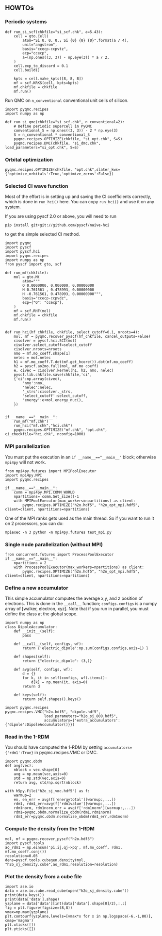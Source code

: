 HOWTOs
--------------------

### Periodic systems

```
def run_si_scf(chkfile="si_scf.chk", a=5.43):
    cell = gto.Cell(
        atom="Si 0. 0. 0.; Si {0} {0} {0}".format(a / 4),
        unit="angstrom",
        basis="ccecp-ccpvtz",
        ecp="ccecp",
        a=(np.ones((3, 3)) - np.eye(3)) * a / 2,
    )
    cell.exp_to_discard = 0.1
    cell.build()

    kpts = cell.make_kpts([8, 8, 8])
    mf = scf.KRKS(cell, kpts=kpts)
    mf.chkfile = chkfile
    mf.run()
```

Run QMC on `n_conventional` conventional unit cells of silicon.
```
import pyqmc.recipes
import numpy as np

def run_si_qmc(chkfile="si_scf.chk", n_conventional=2):
    # Define periodic supercell in PyQMC
    conventional_S = np.ones((3, 3)) - 2 * np.eye(3)
    S = n_conventional * conventional_S
    pyqmc.recipes.OPTIMIZE(chkfile, "si_opt.chk", S=S)
    pyqmc.recipes.DMC(chkfile, "si_dmc.chk", load_parameters="si_opt.chk", S=S)
```

### Orbital optimization

```
pyqmc.recipes.OPTIMIZE(chkfile, "opt.chk",slater_kws={'optimize_orbitals':True,'optimize_zeros':False})
```

### Selected CI wave function

Most of the effort is in setting up and saving the CI coefficients correctly, which is done in `run_hci()` here. 
You can copy `run_hci()` and use it on any system.

If you are using pyscf 2.0 or above, you will need to run 
```
pip install git+git://github.com/pyscf/naive-hci
```
to get the simple selected CI method.

```
import pyqmc
import pyscf
import pyscf.hci
import pyqmc.recipes
import numpy as np
from pyscf import gto, scf

def run_mf(chkfile):
    mol = gto.M(
        atom="""
        O 0.0000000, 0.000000, 0.00000000
        H 0.761561 , 0.478993, 0.00000000
        H -0.761561, 0.478993, 0.00000000""",
        basis="ccecp-ccpvdz",
        ecp={"O": "ccecp"},
    )
    mf = scf.RHF(mol)
    mf.chkfile = chkfile
    mf.run()


def run_hci(hf_chkfile, chkfile, select_cutoff=0.1, nroots=4):
    mol, mf = pyqmc.recover_pyscf(hf_chkfile, cancel_outputs=False)
    cisolver = pyscf.hci.SCI(mol)
    cisolver.select_cutoff=select_cutoff
    cisolver.nroots=nroots
    nmo = mf.mo_coeff.shape[1]
    nelec = mol.nelec
    h1 = mf.mo_coeff.T.dot(mf.get_hcore()).dot(mf.mo_coeff)
    h2 = pyscf.ao2mo.full(mol, mf.mo_coeff)
    e, civec = cisolver.kernel(h1, h2, nmo, nelec)
    pyscf.lib.chkfile.save(chkfile,'ci',
    {'ci':np.array(civec),
        'nmo':nmo,
        'nelec':nelec,
        '_strs':cisolver._strs,
        'select_cutoff':select_cutoff,
        'energy':e+mol.energy_nuc(),
    })


if __name__=="__main__":
    run_mf("mf.chk")
    run_hci("mf.chk","hci.chk")
    pyqmc.recipes.OPTIMIZE("mf.chk", "opt.chk", ci_checkfile="hci.chk", nconfig=1000)
```


### MPI parallelization

You must put the execution in an `if __name__=="__main__"` block; otherwise `mpi4py` will not work.

```
from mpi4py.futures import MPIPoolExecutor
import mpi4py.MPI
import pyqmc.recipes

if __name__=="__main__":
    comm = mpi4py.MPI.COMM_WORLD
    npartitions= comm.Get_size()-1
    with MPIPoolExecutor(max_workers=npartitions) as client:
        pyqmc.recipes.OPTIMIZE("h2o.hdf5", "h2o_opt_mpi.hdf5", client=client, npartitions=npartitions)
```

One of the MPI ranks gets used as the main thread. So if you want to run it on 2 processors, you can do:
```
mpiexec -n 3 python -m mpi4py.futures test_mpi.py
```


### Single node parallelization (without MPI)

```
from concurrent.futures import ProcessPoolExecutor
if __name__=="__main__":
    npartitions = 2
    with ProcessPoolExecutor(max_workers=npartitions) as client:
        pyqmc.recipes.OPTIMIZE("h2o.hdf5", "h2o_opt_mpi.hdf5", client=client, npartitions=npartitions)
```

### Define a new accumulator

This simple accumulator computes the average x,y, and z position of electrons. 
This is done in the `__call__` function; `configs.configs` is a numpy array of [walker, electron, xyz].
Note that if you run in parallel, you must define the class at the global scope. 

```
import numpy as np
class DipoleAccumulator:
    def __init__(self):
        pass

    def __call__(self, configs, wf):
        return {'electric_dipole':np.sum(configs.configs,axis=1) } 

    def shapes(self):
        return {"electric_dipole": (3,)}

    def avg(self, configs, wf):
        d = {}
        for k, it in self(configs, wf).items():
            d[k] = np.mean(it, axis=0)
        return d

    def keys(self):
        return self.shapes().keys()

import pyqmc.recipes
pyqmc.recipes.VMC("h2o.hdf5", "dipole.hdf5", 
                  load_parameters="h2o_sj_800.hdf5", 
                  accumulators={'extra_accumulators':{'dipole':DipoleAccumulator()}})
```



### Read in the 1-RDM

You should have computed the 1-RDM by setting `accumulators={'rdm1':True}` in pyqmc.recipes.VMC or DMC.

```
import pyqmc.obdm
def avg(vec):
    nblock = vec.shape[0]
    avg = np.mean(vec,axis=0)
    std = np.std(vec,axis=0)
    return avg, std/np.sqrt(nblock)

with h5py.File("h2o_sj_vmc.hdf5") as f:
    warmup=2
    en, en_err = avg(f['energytotal'][warmup:,...])
    rdm1, rdm1_err=avg(f['rdm1value'][warmup:,...])
    rdm1norm, rdm1norm_err = avg(f['rdm1norm'][warmup:,...])
    rdm1=pyqmc.obdm.normalize_obdm(rdm1,rdm1norm)
    rdm1_err=pyqmc.obdm.normalize_obdm(rdm1_err,rdm1norm)
```

### Compute the density from the 1-RDM

```
mol, mf = pyqmc.recover_pyscf("h2o.hdf5")
import pyscf.tools
ao_rdm1 = np.einsum('pi,ij,qj->pq', mf.mo_coeff, rdm1, mf.mo_coeff.conj())
resolution=0.05
dens=pyscf.tools.cubegen.density(mol, "h2o_sj_density.cube",ao_rdm1,resolution=resolution)
```

### Plot the density from a cube file

```
import ase.io
data = ase.io.cube.read_cube(open("h2o_sj_density.cube"))
print(data.keys())
print(data['data'].shape)
yzplane = data['data'][int(data['data'].shape[0]/2),:,:]
fig = plt.figure(figsize=(8,8))
vmax=np.max(yzplane)
plt.contourf(yzplane,levels=[vmax*x for x in np.logspace(-6,-1,80)], cmap='magma')
plt.xticks([])
plt.yticks([])
```


